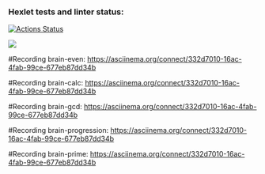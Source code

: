 ### Hexlet tests and linter status:
[![Actions Status](https://github.com/OldPal11/python-project-49/actions/workflows/hexlet-check.yml/badge.svg)](https://github.com/OldPal11/python-project-49/actions)

<a href="https://codeclimate.com/github/OldPal11/python-project-49/maintainability"><img src="https://api.codeclimate.com/v1/badges/c994a54c38a732590b6b/maintainability" /></a>

#Recording brain-even: https://asciinema.org/connect/332d7010-16ac-4fab-99ce-677eb87dd34b

#Recording brain-calc: https://asciinema.org/connect/332d7010-16ac-4fab-99ce-677eb87dd34b

#Recording brain-gcd: https://asciinema.org/connect/332d7010-16ac-4fab-99ce-677eb87dd34b

#Recording brain-progression: https://asciinema.org/connect/332d7010-16ac-4fab-99ce-677eb87dd34b

#Recording brain-prime: https://asciinema.org/connect/332d7010-16ac-4fab-99ce-677eb87dd34b